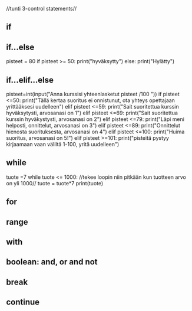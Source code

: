 //tunti 3-control statements//
## if 


## if...else 
pisteet = 80
if pisteet >= 50:
    print("hyväksytty")
else:
    print("Hylätty")
    
## if...elif...else 
pisteet=int(input("Anna kurssisi yhteenlasketut pisteet /100 "))
if pisteet <=50:
    print("Tällä kertaa suoritus ei onnistunut, ota yhteys opettajaan yrittääksesi uudelleen")
elif pisteet <=59:
    print("Sait suoritettua kurssin hyväksytysti, arvosanasi on 1")
elif pisteet <=69:
    print("Sait suoritettua kurssin hyväkystysti, arvosanasi on 2")
elif pisteet <=79:
    print("Läpi meni helposti, onnittelut, arvosanasi on 3")
elif pisteet <=89:
    print("Onnittelut hienosta suorituksesta, arvosanasi on 4")
elif pisteet <=100:
    print("Huima suoritus, arvosanasi on 5!")
elif pisteet >=101: 
    print("pisteitä pystyy kirjaamaan vaan väliltä 1-100, yritä uudelleen")
## while ##

tuote =7
while tuote <= 1000:    //tekee loopin niin pitkään kun tuotteen arvo on yli 1000//
    tuote = tuote*7
print(tuote)

## for ##
## range ##
## with ##
## boolean: and, or and not ##
## break ##
## continue ##

